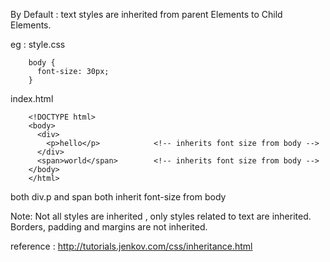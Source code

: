 
By Default : text styles are inherited from parent Elements to Child Elements.

eg : 
style.css

        body {
          font-size: 30px;
        }
        
index.html 

        <!DOCTYPE html>
        <body>
          <div>
            <p>hello</p>            <!-- inherits font size from body -->
          </div>
          <span>world</span>        <!-- inherits font size from body -->
        </body>
        </html>

both div.p and span both inherit font-size from body

Note: Not all styles are inherited , only styles related to text are inherited. Borders, padding and margins are not inherited.


reference : http://tutorials.jenkov.com/css/inheritance.html  
